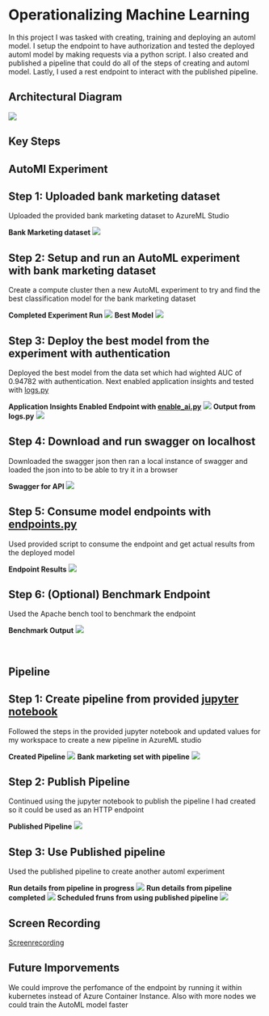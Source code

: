 # Operationalizing Machine Learning

In this project I was tasked with creating, training and deploying an automl model. I setup the endpoint to have authorization and tested the deployed automl model by making requests via a python script. I also created and published a pipeline that could do all of the steps of creating and automl model. Lastly, I used a rest endpoint to interact with the published pipeline.

## **Architectural Diagram**
![](./starter_files/diagrams/project_arch.png)

## **Key Steps**
## AutoMl Experiment
## Step 1: Uploaded bank marketing dataset

Uploaded the provided bank marketing dataset to AzureML Studio

**Bank Marketing dataset**
![](./screenshots/bank_marketing_dataset.png)

## Step 2: Setup and run an AutoML experiment with bank marketing dataset

Create a compute cluster then a new AutoML experiment to try and find the best classification model for the bank marketing dataset

**Completed Experiment Run**
![](./screenshots/automl_run_completed.png)
**Best Model**
![](./screenshots/automl_best_model.png)

## Step 3: Deploy the best model from the experiment with authentication

Deployed the best model from the data set which had wighted AUC of 0.94782 with authentication. Next enabled application insights and tested with [logs.py](./starter_files/logs.py)

**Application Insights Enabled Endpoint with [enable_ai.py](./starter_files/enable_ai.py)**
![](./screenshots/ai_enable_automl_model_endpoint.png)
**Output from logs.py**
![](./screenshots/automl_logs_script.png)
## Step 4: Download and run swagger on localhost

Downloaded the swagger json then ran a local instance of swagger and loaded the json into to be able to try it in a browser

**Swagger for API**
![](./screenshots/automl_swagger.png)
## Step 5: Consume model endpoints with [endpoints.py](./starter_files/endpoint.py)

Used provided script to consume the endpoint and get actual results from the deployed model

**Endpoint Results**
![](./screenshots/endpoint_result.png)
## Step 6: (Optional) Benchmark Endpoint
Used the Apache bench tool to benchmark the endpoint

**Benchmark Output**
![](./screenshots/benchmark.png)

<br/>

## Pipeline
## Step 1: Create pipeline from provided [jupyter notebook](./starter_files/aml-pipelines-with-automated-machine-learning-step.ipynb)

Followed the steps in the provided jupyter notebook and updated values for my workspace to create a new pipeline in AzureML studio

**Created Pipeline**
![](./screenshots/pipeline_created.png)
**Bank marketing set with pipeline**
![](./screenshots/bankmarketing_with_automl.png)
## Step 2: Publish Pipeline
Continued using the jupyter notebook to publish the pipeline I had created so it could be used as an HTTP endpoint

**Published Pipeline**
![](./screenshots/published_pipeline_endpoint.png)
## Step 3: Use Published pipeline

Used the published pipeline to create another automl experiment

**Run details from pipeline in progress**
![](./screenshots/run_details_in_progress.png)
**Run details from pipeline completed**
![](./screenshots/run_details_complete.png)
**Scheduled fruns from using published pipeline**
![](./screenshots/scheduled_runs.png)

## Screen Recording

[Screenrecording](https://youtu.be/OecewP26IAc)

## Future Imporvements

We could improve the perfomance of the endpoint by running it within kubernetes instead of Azure Container Instance. Also with more nodes we could train the AutoML model faster